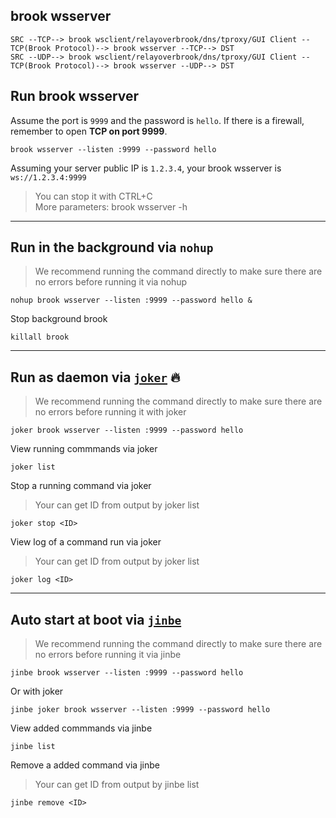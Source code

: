 ## brook wsserver

```
SRC --TCP--> brook wsclient/relayoverbrook/dns/tproxy/GUI Client --TCP(Brook Protocol)--> brook wsserver --TCP--> DST
SRC --UDP--> brook wsclient/relayoverbrook/dns/tproxy/GUI Client --TCP(Brook Protocol)--> brook wsserver --UDP--> DST
```

## Run brook wsserver

Assume the port is `9999` and the password is `hello`. If there is a firewall, remember to open **TCP on port 9999**.

```
brook wsserver --listen :9999 --password hello
```

Assuming your server public IP is `1.2.3.4`, your brook wsserver is `ws://1.2.3.4:9999`

> You can stop it with CTRL+C<br/>
> More parameters: brook wsserver -h

---

## Run in the background via `nohup`

> We recommend running the command directly to make sure there are no errors before running it via nohup

```
nohup brook wsserver --listen :9999 --password hello &
```

Stop background brook

```
killall brook
```

---

## Run as daemon via [`joker`](https://github.com/txthinking/joker) 🔥

> We recommend running the command directly to make sure there are no errors before running it with joker

```
joker brook wsserver --listen :9999 --password hello
```

View running commmands via joker

```
joker list
```

Stop a running command via joker

> Your can get ID from output by joker list

```
joker stop <ID>
```

View log of a command run via joker

> Your can get ID from output by joker list

```
joker log <ID>
```

---

## Auto start at boot via [`jinbe`](https://github.com/txthinking/jinbe)

> We recommend running the command directly to make sure there are no errors before running it via jinbe

```
jinbe brook wsserver --listen :9999 --password hello
```

Or with joker

```
jinbe joker brook wsserver --listen :9999 --password hello
```

View added commmands via jinbe

```
jinbe list
```

Remove a added command via jinbe

> Your can get ID from output by jinbe list

```
jinbe remove <ID>
```
